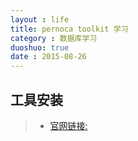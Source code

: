 ```yaml
---
layout : life
title: pernoca toolkit 学习
category : 数据库学习
duoshuo: true
date : 2015-08-26
---
```



## 工具安装

> * [官网链接:](http://www.percona.com/software/percona-toolkit/)


<!-- more -->
